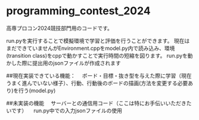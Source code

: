 # programming_contest_2024

高専プロコン2024競技部門用のコードです。

run.pyを実行することで模擬環境で学習と評価を行うことができます。
現在はまだできていませんがEnvironment.cppをmodel.py内で読み込み、環境(transition class)をcppで動かすことで実行時間の短縮を図ります。
run.pyを動かした際に提出用のjsonファイルが作成されます

##現在実装できている機能：
　ボード・目標・抜き型を与えた際に学習（現在うまく進んでいない様子）、行動、行動後のボードの描画(方法を変更する必要あり)を行う(model.py)

##未実装の機能
　サーバーとの通信用コード（ここは特にお手伝いいただきたいです）
　run.py中での入力jsonファイルの使用

  
